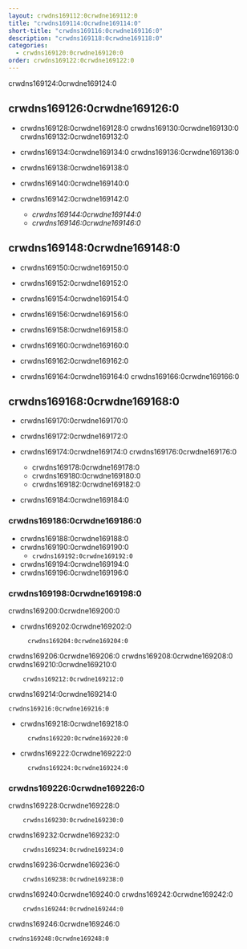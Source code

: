 ```yaml
---
layout: crwdns169112:0crwdne169112:0
title: "crwdns169114:0crwdne169114:0"
short-title: "crwdns169116:0crwdne169116:0"
description: "crwdns169118:0crwdne169118:0"
categories:
  - crwdns169120:0crwdne169120:0
order: crwdns169122:0crwdne169122:0
---
```


crwdns169124:0crwdne169124:0

## crwdns169126:0crwdne169126:0

- crwdns169128:0crwdne169128:0 crwdns169130:0crwdne169130:0 crwdns169132:0crwdne169132:0

- crwdns169134:0crwdne169134:0 crwdns169136:0crwdne169136:0

- crwdns169138:0crwdne169138:0

- crwdns169140:0crwdne169140:0

- crwdns169142:0crwdne169142:0
   
   - *crwdns169144:0crwdne169144:0*
   - *crwdns169146:0crwdne169146:0*

## crwdns169148:0crwdne169148:0

- crwdns169150:0crwdne169150:0

- crwdns169152:0crwdne169152:0

- crwdns169154:0crwdne169154:0

- crwdns169156:0crwdne169156:0

- crwdns169158:0crwdne169158:0

- crwdns169160:0crwdne169160:0

- crwdns169162:0crwdne169162:0

- crwdns169164:0crwdne169164:0 crwdns169166:0crwdne169166:0

## crwdns169168:0crwdne169168:0

- crwdns169170:0crwdne169170:0

- crwdns169172:0crwdne169172:0

- crwdns169174:0crwdne169174:0 crwdns169176:0crwdne169176:0
   
   - crwdns169178:0crwdne169178:0
   - crwdns169180:0crwdne169180:0
   - crwdns169182:0crwdne169182:0

- crwdns169184:0crwdne169184:0

### crwdns169186:0crwdne169186:0

- crwdns169188:0crwdne169188:0
- crwdns169190:0crwdne169190:0 
   - `crwdns169192:0crwdne169192:0`
- crwdns169194:0crwdne169194:0
- crwdns169196:0crwdne169196:0

### crwdns169198:0crwdne169198:0

crwdns169200:0crwdne169200:0

- crwdns169202:0crwdne169202:0

        crwdns169204:0crwdne169204:0
    

crwdns169206:0crwdne169206:0 crwdns169208:0crwdne169208:0 crwdns169210:0crwdne169210:0

        crwdns169212:0crwdne169212:0
    

crwdns169214:0crwdne169214:0

    crwdns169216:0crwdne169216:0
    

- crwdns169218:0crwdne169218:0

        crwdns169220:0crwdne169220:0
    

- crwdns169222:0crwdne169222:0

        crwdns169224:0crwdne169224:0
    

### crwdns169226:0crwdne169226:0

crwdns169228:0crwdne169228:0

        crwdns169230:0crwdne169230:0
    

crwdns169232:0crwdne169232:0

        crwdns169234:0crwdne169234:0
    

crwdns169236:0crwdne169236:0

        crwdns169238:0crwdne169238:0
    

crwdns169240:0crwdne169240:0 crwdns169242:0crwdne169242:0

        crwdns169244:0crwdne169244:0
    

crwdns169246:0crwdne169246:0

    crwdns169248:0crwdne169248:0